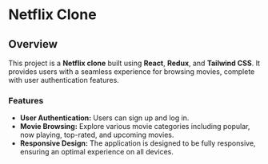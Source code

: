 # Netflix Clone

## Overview

This project is a **Netflix clone** built using **React**, **Redux**, and **Tailwind CSS**. It provides users with a seamless experience for browsing movies, complete with user authentication features.

### Features
- **User Authentication:** Users can sign up and log in.
- **Movie Browsing:** Explore various movie categories including popular, now playing, top-rated, and upcoming movies.
- **Responsive Design:** The application is designed to be fully responsive, ensuring an optimal experience on all devices.
